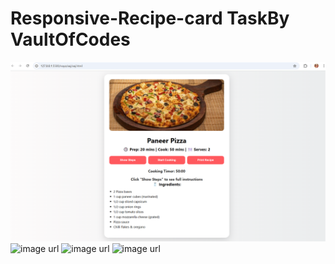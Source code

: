 # Responsive-Recipe-card TaskBy VaultOfCodes
![image url](https://github.com/Rajiv-mandal04/Paneer-Pizza-Recipe/blob/main/Screenshot%202025-05-26%20133348.png)
![image url]()
![image url]()
![image url]()
